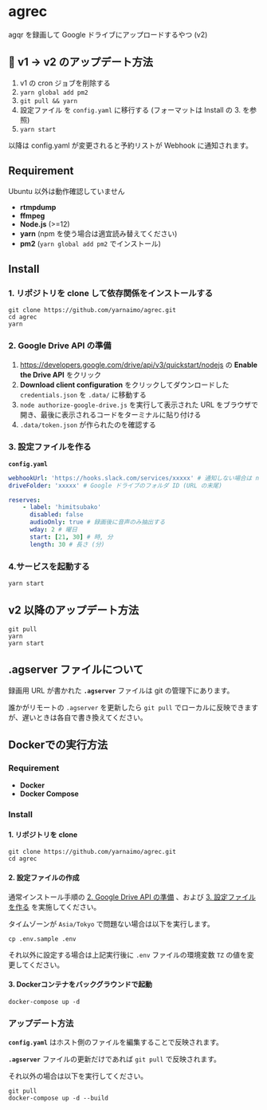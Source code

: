 # agrec

agqr を録画して Google ドライブにアップロードするやつ (v2)

## 📌 v1 → v2 のアップデート方法

1.  v1 の cron ジョブを削除する
1.  `yarn global add pm2`
1.  `git pull && yarn`
1.  設定ファイル を `config.yaml` に移行する (フォーマットは Install の 3. を参照)
1.  `yarn start`

以降は config.yaml が変更されると予約リストが Webhook に通知されます。

## Requirement

Ubuntu 以外は動作確認していません

-   **rtmpdump**
-   **ffmpeg**
-   **Node.js** (>=12)
-   **yarn** (npm を使う場合は適宜読み替えてください)
-   **pm2** (`yarn global add pm2` でインストール)

## Install

### 1. リポジトリを clone して依存関係をインストールする

```
git clone https://github.com/yarnaimo/agrec.git
cd agrec
yarn
```

### 2. Google Drive API の準備

1.  https://developers.google.com/drive/api/v3/quickstart/nodejs の **Enable the Drive API** をクリック
2.  **Download client configuration** をクリックしてダウンロードした `credentials.json` を `.data/` に移動する
3.  `node authorize-google-drive.js` を実行して表示された URL をブラウザで開き、最後に表示されるコードをターミナルに貼り付ける
4.  `.data/token.json` が作られたのを確認する

### 3. 設定ファイルを作る

**`config.yaml`**

```yaml
webhookUrl: 'https://hooks.slack.com/services/xxxxx' # 通知しない場合は null
driveFolder: 'xxxxx' # Google ドライブのフォルダ ID (URL の末尾)

reserves:
    - label: 'himitsubako'
      disabled: false
      audioOnly: true # 録画後に音声のみ抽出する
      wday: 2 # 曜日
      start: [21, 30] # 時, 分
      length: 30 # 長さ (分)
```

### 4.サービスを起動する

```sh
yarn start
```

## v2 以降のアップデート方法

```
git pull
yarn
yarn start
```

## .agserver ファイルについて

録画用 URL が書かれた **`.agserver`** ファイルは git の管理下にあります。

誰かがリモートの `.agserver` を更新したら `git pull` でローカルに反映できますが、遅いときは各自で書き換えてください。

## Dockerでの実行方法

### Requirement

-   **Docker**
-   **Docker Compose**


### Install

#### 1. リポジトリを clone

```
git clone https://github.com/yarnaimo/agrec.git
cd agrec
```

#### 2. 設定ファイルの作成

通常インストール手順の [2. Google Drive API の準備](#2-google-drive-api-の準備) 、および [3. 設定ファイルを作る](#3-設定ファイルを作る) を実施してください。

タイムゾーンが `Asia/Tokyo` で問題ない場合は以下を実行します。

```
cp .env.sample .env
```

それ以外に設定する場合は上記実行後に `.env` ファイルの環境変数 `TZ` の値を変更してください。


#### 3. Dockerコンテナをバックグラウンドで起動

```
docker-compose up -d
```

### アップデート方法

**`config.yaml`** はホスト側のファイルを編集することで反映されます。

**`.agserver`** ファイルの更新だけであれば `git pull` で反映されます。

それ以外の場合は以下を実行してください。

```
git pull
docker-compose up -d --build
```
